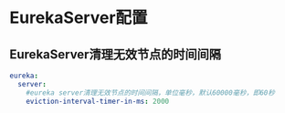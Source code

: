 # EurekaServer配置

## EurekaServer清理无效节点的时间间隔

```yml
eureka:
  server:
    #eureka server清理无效节点的时间间隔，单位毫秒，默认60000毫秒，即60秒
    eviction-interval-timer-in-ms: 2000
```

